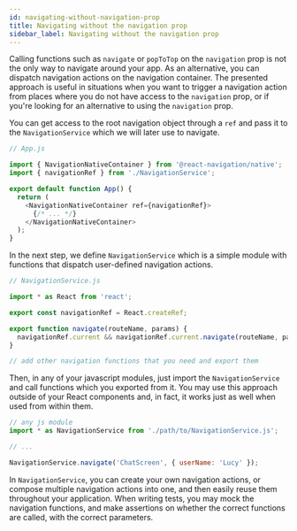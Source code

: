 ```yaml
---
id: navigating-without-navigation-prop
title: Navigating without the navigation prop
sidebar_label: Navigating without the navigation prop
---
```


Calling functions such as `navigate` or `popToTop` on the `navigation` prop is not the only way to navigate around your app. As an alternative, you can dispatch navigation actions on the navigation container. The presented approach is useful in situations when you want to trigger a navigation action from places where you do not have access to the `navigation` prop, or if you're looking for an alternative to using the `navigation` prop.

You can get access to the root navigation object through a `ref` and pass it to the `NavigationService` which we will later use to navigate.

```javascript
// App.js

import { NavigationNativeContainer } from '@react-navigation/native';
import { navigationRef } from './NavigationService';

export default function App() {
  return (
    <NavigationNativeContainer ref={navigationRef}>
      {/* ... */}
    </NavigationNativeContainer>
  );
}
```

In the next step, we define `NavigationService` which is a simple module with functions that dispatch user-defined navigation actions.

```javascript
// NavigationService.js

import * as React from 'react';

export const navigationRef = React.createRef;

export function navigate(routeName, params) {
  navigationRef.current && navigationRef.current.navigate(routeName, params);
}

// add other navigation functions that you need and export them
```

Then, in any of your javascript modules, just import the `NavigationService` and call functions which you exported from it. You may use this approach outside of your React components and, in fact, it works just as well when used from within them.

```javascript
// any js module
import * as NavigationService from './path/to/NavigationService.js';

// ...

NavigationService.navigate('ChatScreen', { userName: 'Lucy' });
```

In `NavigationService`, you can create your own navigation actions, or compose multiple navigation actions into one, and then easily reuse them throughout your application. When writing tests, you may mock the navigation functions, and make assertions on whether the correct functions are called, with the correct parameters.

